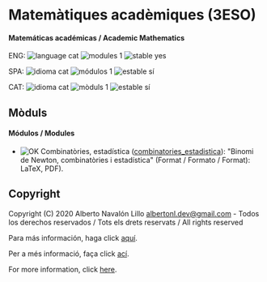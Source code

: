 # Matemàtiques acadèmiques (3ESO)

#### Matemáticas académicas / Academic Mathematics

ENG: ![language cat](https://img.shields.io/badge/language-cat-orange.svg) ![modules 1](https://img.shields.io/badge/modules-1-brightgreen.svg) ![stable yes](https://img.shields.io/badge/stable-yes-brightgreen.svg)

SPA: ![idioma cat](https://img.shields.io/badge/idioma-cat-orange.svg) ![módulos 1](https://img.shields.io/badge/m%C3%B3dulos-1-brightgreen.svg) ![estable sí](https://img.shields.io/badge/estable-s%C3%AD-brightgreen.svg)

CAT: ![idioma cat](https://img.shields.io/badge/idioma-cat-orange.svg) ![mòduls 1](https://img.shields.io/badge/m%C3%B2duls-1-brightgreen.svg) ![estable sí](https://img.shields.io/badge/estable-s%C3%AD-brightgreen.svg)

## Mòduls

#### Módulos / Modules

- ![OK](https://img.shields.io/badge/OK-brightgreen.svg) Combinatòries, estadística ([combinatories_estadistica](https://github.com/albertonl/ies/blob/master/3ESO/MAT/combinatories_estadistica/)): "Binomi de Newton, combinatòries i estadística" (Format / Formato / Format): LaTeX, PDF).

## Copyright

Copyright (C) 2020 Alberto Navalón Lillo <albertonl.dev@gmail.com> - Todos los derechos reservados / Tots els drets reservats / All rights reserved

Para más información, haga click [aquí](https://github.com/albertonl/ies/blob/master/COPYRIGHT-spa).

Per a més informació, faça click [ací](https://github.com/albertonl/ies/blob/master/COPYRIGHT-cat).

For more information, click [here](https://github.com/albertonl/ies/blob/master/COPYRIGHT).